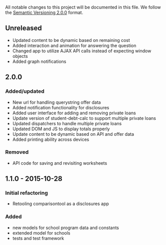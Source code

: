 All notable changes to this project will be documented in this file.
We follow the [Semantic Versioning 2.0.0](http://semver.org/) format.

## Unreleased
- Updated content to be dynamic based on remaining cost
- Added interaction and animation for answering the question
- Changed app to utilize AJAX API calls instead of expecting window objects
- Added graph notifications

## 2.0.0
### Added/updated
- New url for handling querystring offer data
- Added notification functionality for disclosures
- Added user interface for adding and removing private loans
- Update version of student-debt-calc to support multiple private loans
- Updated dispatchers to handle multiple private loans
- Updated DOM and JS to display totals properly
- Update content to be dynamic based on API and offer data
- Added printing ability across devices

### Removed
- API code for saving and revisiting worksheets

## 1.1.0 - 2015-10-28

### Initial refactoring
- Retooling comparisontool as a disclosures app

### Added
- new models for school program data and constants
- extended model for schools
- tests and test framework

